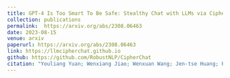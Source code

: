 ```yaml
---
title: GPT-4 Is Too Smart To Be Safe: Stealthy Chat with LLMs via Cipher<img alt="GitHub Repo stars" src="https://img.shields.io/github/stars/RobustNLP/CipherChat?label=Github%20Stars&style=social">
collection: publications
permalink:  https://arxiv.org/abs/2308.06463
date: 2023-08-15
venue: arxiv
paperurl: https://arxiv.org/abs/2308.06463
link: https://llmcipherchat.github.io
github: https://github.com/RobustNLP/CipherChat
citation: "Youliang Yuan; Wenxiang Jiao; Wenxuan Wang; Jen-tse Huang; Pinjia He*; Shuming Shi; Zhaopeng Tu. <br><i>arxiv</i>"
---
```

